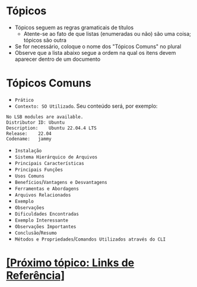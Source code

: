 # Tópicos

- Tópicos seguem as regras gramaticais de títulos
    + Atente-se ao fato de que listas (enumeradas ou não) são uma coisa; tópicos são outra
- Se for necessário, coloque o nome dos "Tópicos Comuns" no plural
- Observe que a lista abaixo segue a ordem na qual os itens devem aparecer dentro de um documento

# Tópicos Comuns

- `Prático`
- `Contexto: SO Utilizado`. Seu conteúdo será, por exemplo:

```bash
No LSB modules are available.
Distributor ID:	Ubuntu
Description:	Ubuntu 22.04.4 LTS
Release:	22.04
Codename:	jammy
```

- `Instalação`
- `Sistema Hierárquico de Arquivos`
- `Principais Características`
- `Principais Funções`
- `Usos Comuns`
- `Benefícios`/`Vantagens e Desvantagens`
- `Ferramentas e Abordagens`
- `Arquivos Relacionados`
- `Exemplo`
- `Observações`
- `Dificuldades Encontradas`
- `Exemplo Interessante`
- `Observações Importantes`
- `Conclusão`/`Resumo`
- `Métodos e Propriedades`/`Comandos Utilizados através do CLI`

# [[Próximo tópico: Links de Referência]](./links-referencia.md)